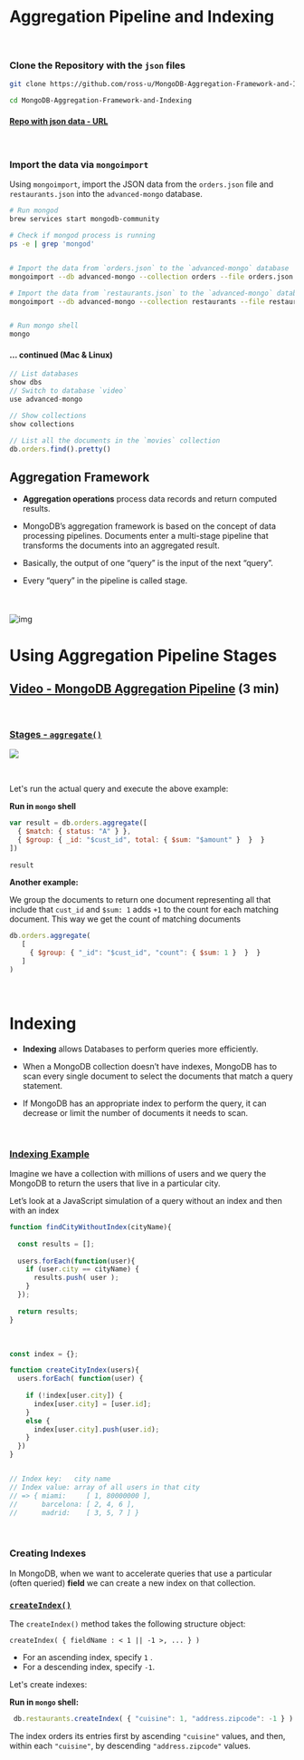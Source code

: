# Aggregation Pipeline and Indexing



<br>



### Clone the Repository with the `json` files

```bash
git clone https://github.com/ross-u/MongoDB-Aggregation-Framework-and-Indexing

cd MongoDB-Aggregation-Framework-and-Indexing
```

#### [Repo with json data -  URL](https://github.com/ross-u/MongoDB-Aggregation-Framework-and-Indexing)



<br>



### Import the data via `mongoimport`

Using `mongoimport`, import the JSON data from the `orders.json` file and `restaurants.json` into the `advanced-mongo` database.





```bash
# Run mongod
brew services start mongodb-community

# Check if mongod process is running
ps -e | grep 'mongod'


# Import the data from `orders.json` to the `advanced-mongo` database
mongoimport --db advanced-mongo --collection orders --file orders.json --jsonArray

# Import the data from `restaurants.json` to the `advanced-mongo` database
mongoimport --db advanced-mongo --collection restaurants --file restaurants.json --jsonArray


# Run mongo shell
mongo
```



#### ... continued (Mac & Linux)

```js
// List databases
show dbs
// Switch to database `video`
use advanced-mongo

// Show collections
show collections

// List all the documents in the `movies` collection
db.orders.find().pretty()
```





## Aggregation Framework

- **Aggregation operations** process data records and return computed results.



- MongoDB’s aggregation framework is based on the concept of data processing pipelines. Documents enter a multi-stage pipeline that transforms the documents into an aggregated result.

- Basically, the output of one “query” is the input of the next “query”.

- Every “query” in the pipeline is called stage.



<br>



#### 

![img](https://i.imgur.com/HErprCS.png)







# Using Aggregation Pipeline Stages





## [Video - MongoDB Aggregation Pipeline](https://www.youtube.com/watch?v=p5bFDy94cnA) (3 min)





<br>



### [ Stages - `aggregate()`](https://docs.mongodb.com/manual/reference/operator/aggregation-pipeline)





![](https://i.imgur.com/ZLt2XmA.png)



<br>



Let's run the actual query and execute the above example:



**Run in `mongo` shell**

```js
var result = db.orders.aggregate([ 
  { $match: { status: "A" } },
  { $group: { _id: "$cust_id", total: { $sum: "$amount" }  }  } 
])
                                                                                                     
result
```





**Another example:**

We group the documents to return one document representing all that include that `cust_id` and `$sum: 1` adds `+1` to the count for each matching document.  This way we get the count of matching documents

```js
db.orders.aggregate(
   [
     { $group: { "_id": "$cust_id", "count": { $sum: 1 }  }  }
   ]
)
```





<br>



# Indexing





- **Indexing** allows Databases to perform queries more efficiently.

- When a MongoDB collection doesn’t have indexes, MongoDB has to scan every single document to select the documents that match a query statement.

- If MongoDB has an appropriate index to perform the query, it can decrease or limit the number of documents it needs to scan.



<br>



### [Indexing Example](http://learn.ironhack.com/#/learning_unit/6476)

Imagine we have a collection with millions of users and we query the MongoDB to return the users that live in a particular city.



Let’s look at a JavaScript simulation of a query without an index and then with an index

```js
function findCityWithoutIndex(cityName){
  
  const results = [];
  
  users.forEach(function(user){
    if (user.city == cityName) {
      results.push( user );
    }
  });
  
  return results;
}
```



<br>



```js
const index = {};

function createCityIndex(users){
  users.forEach( function(user) {
                      
    if (!index[user.city]) {
      index[user.city] = [user.id];
    } 
    else {
      index[user.city].push(user.id); 
    }
  })
}


// Index key:   city name
// Index value: array of all users in that city
// => { miami:     [ 1, 80000000 ],
//      barcelona: [ 2, 4, 6 ],
//      madrid:    [ 3, 5, 7 ] }
```



<br>



### Creating Indexes

In MongoDB, when we want to accelerate queries that use a particular (often queried) **field** we can create a new index on that collection.



### [`createIndex()`](https://docs.mongodb.com/manual/indexes/#create-an-index)



The `createIndex()` method takes the following structure object:

 `createIndex( { fieldName : < 1 || -1 >, ... } ) `



- For an ascending index, specify `1` .
- For a descending index, specify `-1`.







Let's create indexes:



**Run in `mongo` shell:**

```js
 db.restaurants.createIndex( { "cuisine": 1, "address.zipcode": -1 } )
```



The index orders its entries first by ascending `"cuisine"` values, and then, within each `"cuisine"`, by descending `"address.zipcode"` values.



<br>